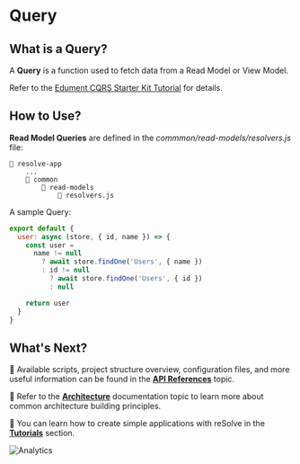 # Query

## What is a Query?

A **Query** is a function used to fetch data from a Read Model or View Model.

Refer to the [Edument CQRS Starter Kit Tutorial](http://cqrs.nu/tutorial/cs/01-design) for details.

## How to Use?

**Read Model Queries** are defined in the *commmon/read-models/resolvers.js* file:

```
📁 resolve-app
    ...
    📁 common
        📁 read-models
            📄 resolvers.js
```

A sample Query:

```js
export default {
  user: async (store, { id, name }) => {
    const user =
      name != null
        ? await store.findOne('Users', { name })
        : id != null
          ? await store.findOne('Users', { id })
          : null

    return user
  }
}
```

## What's Next?

📑 Available scripts, project structure overview, configuration files, and more useful information can be found in the [**API References**](https://github.com/reimagined/resolve/blob/master/docs/API%20References.md) topic.

📑 Refer to the [**Architecture**](https://github.com/reimagined/resolve/blob/master/docs/Architecture.md) documentation topic to learn more about common architecture building principles.

📑 You can learn how to create simple applications with reSolve in the [**Tutorials**](https://github.com/reimagined/resolve/tree/master/docs/Tutorials) section.

![Analytics](https://ga-beacon.appspot.com/UA-118635726-1/docs-query?pixel)